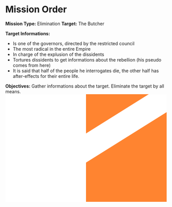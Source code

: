 # Mission Order

**Mission Type:** Elimination
**Target:** The Butcher

**Target Informations:**
* Is one of the governors, directed by the restricted council
* The most radical in the entire Empire
* In charge of the explusion of the dissidents
* Tortures dissidents to get informations about the rebellion (his pseudo comes from here)
* It is said that half of the people he interrogates die, the other half has after-effects for their entire life.

**Objectives:**
Gather informations about the target.
Eliminate the target by all means.
![kshgfkahsdgfka](res/flag11.svg)
